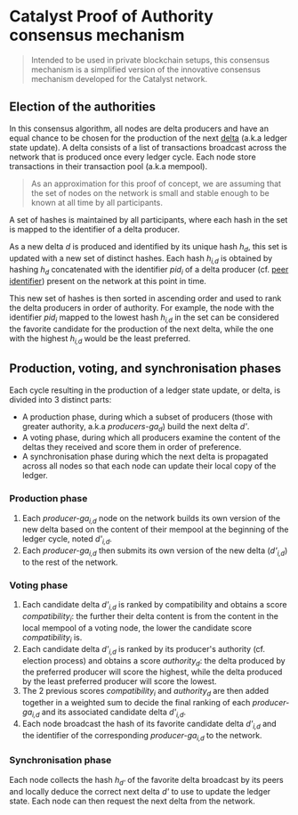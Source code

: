 # Catalyst Proof of Authority consensus mechanism

> Intended to be used in private blockchain setups, this consensus mechanism is a simplified version of the innovative consensus mechanism developed for the Catalyst network.

## Election of the authorities

In this consensus algorithm, all nodes are delta producers and have an equal chance to be chosen for the production of the next [delta](https://github.com/catalyst-network/protocol-blueprint/blob/master/Deltas.md) (a.k.a ledger state update). A delta consists of a list of transactions broadcast across the network that is produced once every ledger cycle. Each node store transactions in their transaction pool (a.k.a mempool).

> As an approximation for this proof of concept, we are assuming that the set of nodes on the network is small and stable enough to be known at all time by all participants.

A set of hashes is maintained by all participants, where each hash in the set is mapped to the identifier of a delta producer.

As a new delta _d_ is produced and identified by its unique hash _h<sub>d</sub>_, this set is updated with a new set of distinct hashes. Each hash _h<sub>i,d</sub>_ is obtained by hashing _h<sub>d</sub>_ concatenated with the identifier _pid<sub>i</sub>_ of a delta producer (cf. [peer identifier](https://github.com/catalyst-network/protocol-blueprint/blob/master/PeerProtocol.md#peer-identifier)) present on the network at this point in time.

This new set of hashes is then sorted in ascending order and used to rank the delta producers in order of authority. For example, the node with the identifier _pid<sub>i</sub>_ mapped to the lowest hash _h<sub>i,d</sub>_ in the set can be considered the favorite candidate for the production of the next delta, while the one with the highest _h<sub>i,d</sub>_ would be the least preferred.

## Production, voting, and synchronisation phases 

Each cycle resulting in the production of a ledger state update, or delta, is divided into 3 distinct parts:

- A production phase, during which a subset of producers (those with greater authority, a.k.a _producers-ga<sub>d</sub>_) build the next delta _d'_.
- A voting phase, during which all producers examine the content of the deltas they received and score them in order of preference.
- A synchronisation phase during which the next delta is propagated across all nodes so that each node can update their local copy of the ledger.

### Production phase

1. Each _producer-ga<sub>i,d</sub>_ node on the network builds its own version of the new delta based on the content of their mempool at the beginning of the ledger cycle, noted _d'<sub>i,d</ssub>_. 
2. Each _producer-ga<sub>i,d</sub>_ then submits its own version of the new delta (_d'<sub>i,d</ssub>_) to the rest of the network.

### Voting phase 

1. Each candidate delta _d'<sub>i,d</ssub>_ is ranked by compatibility and obtains a score _compatibility<sub>i</sub>_: the further their delta content is from the content in the local mempool of a voting node, the lower the candidate score _compatibility<sub>i</sub>_ is. 
2. Each candidate delta _d'<sub>i,d</ssub>_ is ranked by its producer's authority (cf. election process) and obtains a score _authority<sub>d</sub>_: the delta produced by the preferred producer will score the highest, while the delta produced by the least preferred producer will score the lowest.
3. The 2 previous scores _compatibility<sub>i</sub>_ and _authority<sub>d</sub>_ are then added together in a weighted sum to decide the final ranking of each _producer-ga<sub>i,d</sub>_ and its associated candidate delta _d'<sub>i,d</ssub>_.
4. Each node broadcast the hash of its favorite candidate delta _d'<sub>i,d</ssub>_ and the identifier of the corresponding _producer-ga<sub>i,d</sub>_ to the network.

### Synchronisation phase

Each node collects the hash _h<sub>d'</ssub>_ of the favorite delta broadcast by its peers and locally deduce the correct next delta _d'_ to use to update the ledger state. Each node can then request the next delta from the network.
